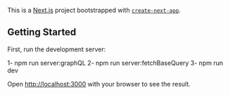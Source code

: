 This is a [Next.js](https://nextjs.org/) project bootstrapped with [`create-next-app`](https://github.com/vercel/next.js/tree/canary/packages/create-next-app).

## Getting Started

First, run the development server:

1- npm run server:graphQL
2- npm run server:fetchBaseQuery
3- npm run dev


Open [http://localhost:3000](http://localhost:3000) with your browser to see the result.
